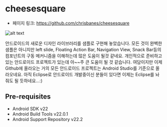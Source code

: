 # cheesesquare

 - 페이지 링크: https://github.com/chrisbanes/cheesesquare
 
![alt text](https://raw.githubusercontent.com/chrisbanes/cheesesquare/master/art/icon.png)

안드로이드의 새로운 디자인 라이브러리를 샘플로 구현해 놓았습니다. 모든 것이 완벽한 샘플은 아니지만 left slide, Floating Action Bar, Navigation View, Snack Bar등의 컴포넌트의 구동 메커니즘을 이해하는데 많은 도움이 될것 같네요. 개인적으로 준비하고 있는 안드로이드 프로젝트가 있는데 아~~주 큰 도움이 될 것 같습니다. 여담이지만 이제 Github에 올라오는 거의 모든 안드로이드 프로젝트는 Android Studio를 기준으로 올라오네요. 아직 Eclipse로 안드로이드 개발중이신 분들이 있다면 이제는 Eclipse를 놔줘도 될 듯하네요...:)

Pre-requisites
--------------

- Android SDK v22
- Android Build Tools v22.0.1
- Android Support Repository v22.2
